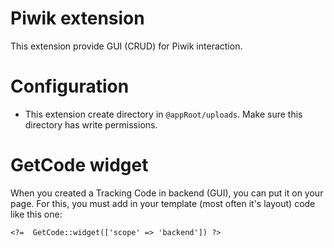 Piwik extension
===============

This extension provide GUI (CRUD) for Piwik interaction. 

Configuration
=============

- This extension create directory in `@appRoot/uploads`. 
Make sure this directory has write permissions.
                                        

GetCode widget
==============

When you created a Tracking Code in backend (GUI), you can put it on your page. 
For this, you must add in your template (most often it's layout) code like this one: 

    <?=  GetCode::widget(['scope' => 'backend']) ?>